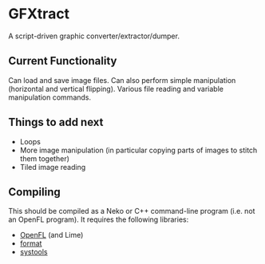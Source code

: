 # GFXtract
A script-driven graphic converter/extractor/dumper.

## Current Functionality
Can load and save image files. Can also perform simple manipulation (horizontal and vertical flipping). Various file reading and variable manipulation commands.

## Things to add next
* Loops
* More image manipulation (in particular copying parts of images to stitch them together)
* Tiled image reading

## Compiling
This should be compiled as a Neko or C++ command-line program (i.e. not an OpenFL program). It requires the following libraries:
* [OpenFL](http://www.openfl.org/) (and Lime)
* [format](https://github.com/HaxeFoundation/format)
* [systools](https://github.com/waneck/systools)